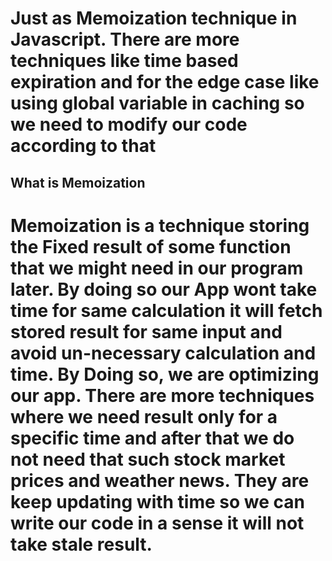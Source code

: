 # Just as Memoization technique in Javascript. There are more techniques like time based expiration and for the edge case like using global variable in caching so we need to modify our code according to that

## What is Memoization
# Memoization is a technique storing the Fixed result of some function that we might need in our program later. By doing so our App wont take time for same calculation it will fetch stored result for same input and avoid un-necessary calculation and time. By Doing so, we are optimizing our app. There are more techniques where we need result only for a specific time and after that we do not need that such stock market prices and weather news. They are keep updating with time so we can write our code in a sense it will not take stale result.